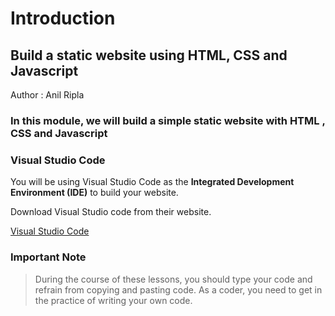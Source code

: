 # Introduction

## Build a static website using HTML, CSS and Javascript

Author : Anil Ripla

### In this module, we will build a simple static website with HTML , CSS and Javascript

### Visual Studio Code

You will be using Visual Studio Code as the **Integrated Development Environment (IDE)** to build your website.

Download Visual Studio code from their website.

[Visual Studio Code](https://code.visualstudio.com/)

### Important Note

> During the course of these lessons, you should type your code and refrain from copying and pasting code. As a coder, you need to get in the practice of writing your own code.